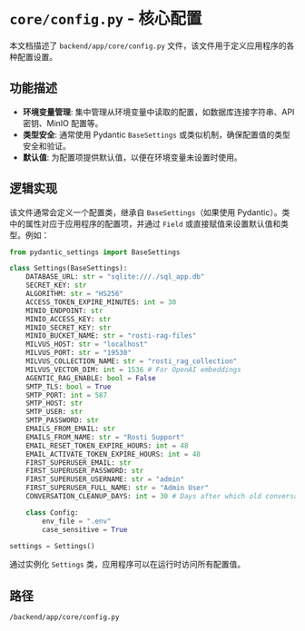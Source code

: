# `core/config.py` - 核心配置

本文档描述了 `backend/app/core/config.py` 文件，该文件用于定义应用程序的各种配置设置。

## 功能描述
*   **环境变量管理**: 集中管理从环境变量中读取的配置，如数据库连接字符串、API 密钥、MinIO 配置等。
*   **类型安全**: 通常使用 Pydantic `BaseSettings` 或类似机制，确保配置值的类型安全和验证。
*   **默认值**: 为配置项提供默认值，以便在环境变量未设置时使用。

## 逻辑实现
该文件通常会定义一个配置类，继承自 `BaseSettings`（如果使用 Pydantic）。类中的属性对应于应用程序的配置项，并通过 `Field` 或直接赋值来设置默认值和类型。例如：

```python
from pydantic_settings import BaseSettings

class Settings(BaseSettings):
    DATABASE_URL: str = "sqlite:///./sql_app.db"
    SECRET_KEY: str
    ALGORITHM: str = "HS256"
    ACCESS_TOKEN_EXPIRE_MINUTES: int = 30
    MINIO_ENDPOINT: str
    MINIO_ACCESS_KEY: str
    MINIO_SECRET_KEY: str
    MINIO_BUCKET_NAME: str = "rosti-rag-files"
    MILVUS_HOST: str = "localhost"
    MILVUS_PORT: str = "19530"
    MILVUS_COLLECTION_NAME: str = "rosti_rag_collection"
    MILVUS_VECTOR_DIM: int = 1536 # For OpenAI embeddings
    AGENTIC_RAG_ENABLE: bool = False
    SMTP_TLS: bool = True
    SMTP_PORT: int = 587
    SMTP_HOST: str
    SMTP_USER: str
    SMTP_PASSWORD: str
    EMAILS_FROM_EMAIL: str
    EMAILS_FROM_NAME: str = "Rosti Support"
    EMAIL_RESET_TOKEN_EXPIRE_HOURS: int = 48
    EMAIL_ACTIVATE_TOKEN_EXPIRE_HOURS: int = 48
    FIRST_SUPERUSER_EMAIL: str
    FIRST_SUPERUSER_PASSWORD: str
    FIRST_SUPERUSER_USERNAME: str = "admin"
    FIRST_SUPERUSER_FULL_NAME: str = "Admin User"
    CONVERSATION_CLEANUP_DAYS: int = 30 # Days after which old conversations are removed

    class Config:
        env_file = ".env"
        case_sensitive = True

settings = Settings()
```

通过实例化 `Settings` 类，应用程序可以在运行时访问所有配置值。

## 路径
`/backend/app/core/config.py`